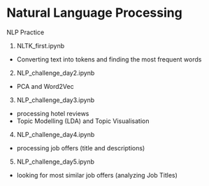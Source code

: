 # Natural Language Processing

NLP Practice

1. NLTK_first.ipynb
- Converting text into tokens and finding the most frequent words

2. NLP_challenge_day2.ipynb
- PCA and Word2Vec

3. NLP_challenge_day3.ipynb
- processing hotel reviews
- Topic Modelling (LDA) and Topic Visualisation

4. NLP_challenge_day4.ipynb
- processing job offers (title and descriptions)

5. NLP_challenge_day5.ipynb
- looking for most similar job offers (analyzing Job Titles)


